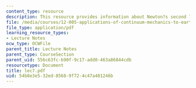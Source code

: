 ```yaml
---
content_type: resource
description: This resource provides information about Newton?s second law.
file: /media/courses/12-005-applications-of-continuum-mechanics-to-earth-atmospheric-and-planetary-sciences-spring-2006/54b8e3e532ed85689f724c47a481246b_lec7.pdf
file_type: application/pdf
learning_resource_types:
- Lecture Notes
ocw_type: OCWFile
parent_title: Lecture Notes
parent_type: CourseSection
parent_uid: 556c63fc-b90f-9c17-add0-463a86844cdb
resourcetype: Document
title: lec7.pdf
uid: 54b8e3e5-32ed-8568-9f72-4c47a481246b
---
```

